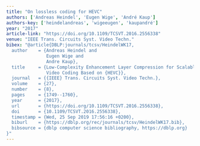 ```yaml
---
title: "On lossless coding for HEVC"
authors: ['Andreas Heindel', 'Eugen Wige', 'André Kaup']
authors-key: ['heindelandreas', 'wigeeugen', 'kaupandré']
year: "2017"
article-link: "https://doi.org/10.1109/TCSVT.2016.2556338"
venue: "IEEE Trans. Circuits Syst. Video Techn."
bibex: "@article{DBLP:journals/tcsv/HeindelWK17,
  author    = {Andreas Heindel and
               Eugen Wige and
               Andre Kaup},
  title     = {Low-Complexity Enhancement Layer Compression for Scalable Lossless
               Video Coding Based on {HEVC}},
  journal   = {{IEEE} Trans. Circuits Syst. Video Techn.},
  volume    = {27},
  number    = {8},
  pages     = {1749--1760},
  year      = {2017},
  url       = {https://doi.org/10.1109/TCSVT.2016.2556338},
  doi       = {10.1109/TCSVT.2016.2556338},
  timestamp = {Wed, 25 Sep 2019 17:56:16 +0200},
  biburl    = {https://dblp.org/rec/journals/tcsv/HeindelWK17.bib},
  bibsource = {dblp computer science bibliography, https://dblp.org}
}"
---
```

